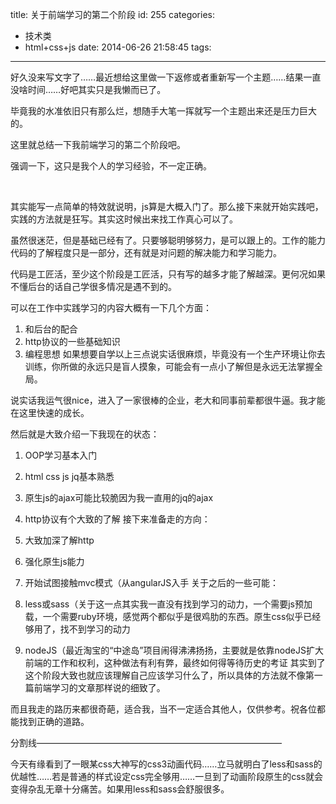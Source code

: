 title: 关于前端学习的第二个阶段
id: 255
categories:
  - 技术类
  - html+css+js
date: 2014-06-26 21:58:45
tags:
---

好久没来写文字了……最近想给这里做一下返修或者重新写一个主题……结果一直没啥时间……好吧其实只是我懒而已了。

毕竟我的水准依旧只有那么烂，想随手大笔一挥就写一个主题出来还是压力巨大的。

这里就总结一下我前端学习的第二个阶段吧。

强调一下，这只是我个人的学习经验，不一定正确。
<!-- more -->
&nbsp;

其实能写一点简单的特效就说明，js算是大概入门了。那么接下来就开始实践吧，实践的方法就是狂写。其实这时候出来找工作真心可以了。

虽然很迷茫，但是基础已经有了。只要够聪明够努力，是可以跟上的。工作的能力代码的了解程度只是一部分，还有就是对问题的解决能力和学习能力。

代码是工匠活，至少这个阶段是工匠活，只有写的越多才能了解越深。更何况如果不懂后台的话自己学很多情况是遇不到的。

可以在工作中实践学习的内容大概有一下几个方面：

1.  和后台的配合
2.  http协议的一些基础知识
3.  编程思想
如果想要自学以上三点说实话很麻烦，毕竟没有一个生产环境让你去训练，你所做的永远只是盲人摸象，可能会有一点小了解但是永远无法掌握全局。

说实话我运气很nice，进入了一家很棒的企业，老大和同事前辈都很牛逼。我才能在这里快速的成长。

然后就是大致介绍一下我现在的状态：

1.  OOP学习基本入门
2.  html css js jq基本熟悉
3.  原生js的ajax可能比较脆因为我一直用的jq的ajax
4.  http协议有个大致的了解
接下来准备走的方向：

1.  大致加深了解http
2.  强化原生js能力
3.  开始试图接触mvc模式（从angularJS入手
关于之后的一些可能：

1.  less或sass（关于这一点其实我一直没有找到学习的动力，一个需要js预加载，一个需要ruby环境，感觉两个都似乎是很鸡肋的东西。原生css似乎已经够用了，找不到学习的动力
2.  nodeJS（最近淘宝的“中途岛”项目闹得沸沸扬扬，主要就是依靠nodeJS扩大前端的工作和权利，这种做法有利有弊，最终如何得等待历史的考证
其实到了这个阶段大致也就应该理解自己应该学习什么了，所以具体的方法就不像第一篇前端学习的文章那样说的细致了。

而且我走的路历来都很奇葩，适合我，当不一定适合其他人，仅供参考。祝各位都能找到正确的道路。

分割线————————————————————————————

今天有缘看到了一眼某css大神写的css3动画代码……立马就明白了less和sass的优越性……若是普通的样式设定css完全够用……一旦到了动画阶段原生的css就会变得杂乱无章十分痛苦。如果用less和sass会舒服很多。

&nbsp;